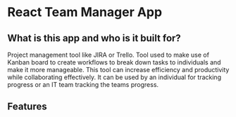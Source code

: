 # React Team Manager App

## What is this app and who is it built for?
Project management tool like JIRA or Trello. Tool used to make use of Kanban board to create workflows to break down tasks to individuals and make it more manageable. This tool can increase efficiency and productivity while collaborating effectively. It can be used by an individual for tracking progress or an IT team tracking the teams progress.

## Features
